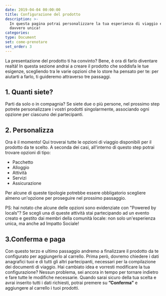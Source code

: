 ```yaml
---
date: 2019-04-04 00:00:00
title: Configurazione del prodotto
description: >-
  In questa pagina potrai personalizzare la tua esperienza di viaggio e renderla
  davvero unica!
categories:
type: Document
set: come-prenotare
set_order: 3
---
```


La presentazione del prodotto ti ha convinto? Bene, &egrave; ora di farlo diventare realt&agrave;\! In questa sezione andrai a creare il prodotto che soddisfa le tue esigenze, scegliendo tra le varie opzioni che lo store ha pensato per te: per aiutarti a farlo, ti guideremo attraverso tre passaggi.

## 1\. Quanti siete?

Parti da solo o in compagnia? Se siete due o pi&ugrave; persone, nel prossimo step potrete personalizzare i vostri prodotti singolarmente, associando ogni opzione per ciascuno dei partecipanti.

## 2\. Personalizza

Ora &egrave; il momento\! Qui troverai tutte le opzioni di viaggio disponibili per il prodotto da te scelto. A seconda dei casi, all'interno di questo step potrai trovare opzioni di tipo:

* Pacchetto
* Alloggio
* Attivit&agrave;
* Servizi
* Assicurazione

Per alcune di queste tipologie potrebbe essere obbligatorio scegliere almeno un'opzione per proseguire nel prossimo passaggio.

PS: hai notato che alcune delle opzioni sono evidenziate con "Powered by locals"? Se scegli una di queste attivit&agrave; stai partecipando ad un evento creato e gestito dai membri della comunit&agrave; locale: non solo un'esperienza unica, ma anche ad Impatto Sociale\!

## 3\.Conferma e paga

Con questo terzo e ultimo passaggio andremo a finalizzare il prodotto da te configurato per aggiungerlo al carrello. Prima per&ograve;, dovremo chiedere i dati anagrafici tuoi e di tutti gli altri partecipanti, necessari per la compilazione dei documenti di viaggio. Hai cambiato idea e vorresti modificare la tua configurazione? Nessun problema, sei ancora in tempo per tornare indietro e fare tutte le modifiche necessarie. Quando sarai sicuro della tua scelta e avrai inserito tutti i dati richiesti, potrai premere su **”Conferma”** e aggiungere al carrello i tuoi prodotti.
